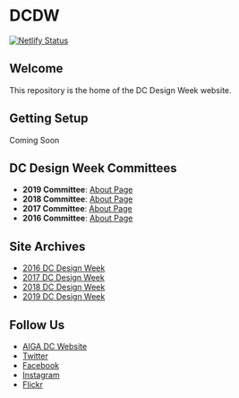 # DCDW

[![Netlify Status](https://api.netlify.com/api/v1/badges/14b479f3-ec6a-4d0b-b94e-6fefe33785e3/deploy-status)](https://app.netlify.com/sites/dcdesignweek/deploys)

## Welcome

This repository is the home of the DC Design Week website.

## Getting Setup

Coming Soon

## DC Design Week Committees

-   **2019 Committee**: [About Page](https://2019.dcdesignweek.org/about)
-   **2018 Committee**: [About Page](https://2018.dcdesignweek.org/about/index.html)
-   **2017 Committee**: [About Page](https://2017.dcdesignweek.org/about/)
-   **2016 Committee**: [About Page](https://2016.dcdesignweek.org/about/index.html)

## Site Archives

-   [2016 DC Design Week](https://2016.dcdesignweek.org)
-   [2017 DC Design Week](https://2017.dcdesignweek.org)
-   [2018 DC Design Week](https://2018.dcdesignweek.org)
-   [2019 DC Design Week](https://2019.dcdesignweek.org)

## Follow Us

-   [AIGA DC Website](https://dc.aiga.org/)
-   [Twitter](https://twitter.com/aigadc)
-   [Facebook](https://www.facebook.com/aigaDC)
-   [Instagram](https://www.instagram.com/aigadc/)
-   [Flickr](https://www.flickr.com/photos/77867183@N00)
